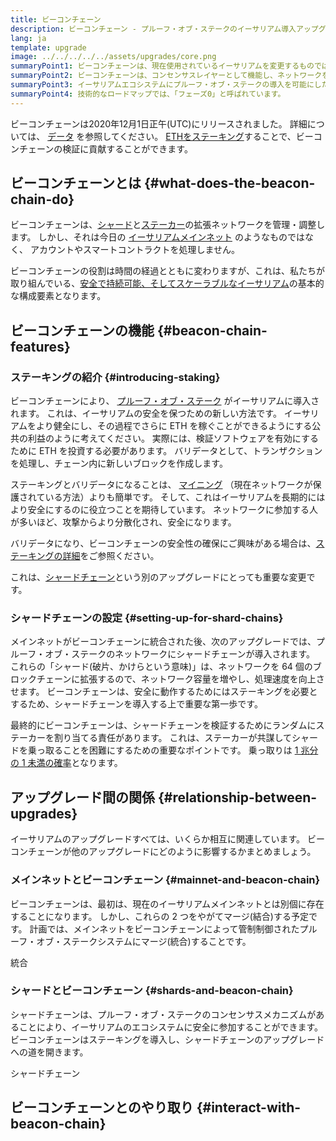 ```yaml
---
title: ビーコンチェーン
description: ビーコンチェーン - プルーフ・オブ・ステークのイーサリアム導入アップグレード
lang: ja
template: upgrade
image: ../../../../../assets/upgrades/core.png
summaryPoint1: ビーコンチェーンは、現在使用されているイーサリアムを変更するものではありません。
summaryPoint2: ビーコンチェーンは、コンセンサスレイヤーとして機能し、ネットワークを調整します。
summaryPoint3: イーサリアムエコシステムにプルーフ・オブ・ステークの導入を可能にしたのが、ビーコンチェーンです。
summaryPoint4: 技術的なロードマップでは、「フェーズ0」と呼ばれています。
---
```


<UpgradeStatus isShipped dateKey="page-upgrades-beacon-date">
    ビーコンチェーンは2020年12月1日正午(UTC)にリリースされました。 詳細については、 <a href="https://beaconscan.com/">データ</a> を参照してください。 <a href="/staking/">ETHをステーキング</a>することで、ビーコンチェーンの検証に貢献することができます。
</UpgradeStatus>

## ビーコンチェーンとは {#what-does-the-beacon-chain-do}

ビーコンチェーンは、[シャード](/upgrades/sharding/)と[ステーカー](/staking/)の拡張ネットワークを管理・調整します。 しかし、それは今日の [イーサリアムメインネット](/glossary/#mainnet) のようなものではなく、 アカウントやスマートコントラクトを処理しません。

ビーコンチェーンの役割は時間の経過とともに変わりますが、これは、私たちが取り組んでいる、[安全で持続可能、そしてスケーラブルなイーサリアム](/upgrades/vision/)の基本的な構成要素となります。

## ビーコンチェーンの機能 {#beacon-chain-features}

### ステーキングの紹介 {#introducing-staking}

ビーコンチェーンにより、 [プルーフ・オブ・ステーク](/developers/docs/consensus-mechanisms/pos/) がイーサリアムに導入されます。 これは、イーサリアムの安全を保つための新しい方法です。 イーサリアムをより健全にし、その過程でさらに ETH を稼ぐことができるようにする公共の利益のように考えてください。 実際には、検証ソフトウェアを有効にするために ETH を投資する必要があります。 バリデータとして、トランザクションを処理し、チェーン内に新しいブロックを作成します。

ステーキングとバリデータになることは、 [マイニング](/developers/docs/mining/) （現在ネットワークが保護されている方法）よりも簡単です。 そして、これはイーサリアムを長期的にはより安全にするのに役立つことを期待しています。 ネットワークに参加する人が多いほど、攻撃からより分散化され、安全になります。

<InfoBanner emoji=":money_bag:">
バリデータになり、ビーコンチェーンの安全性の確保にご興味がある場合は、<a href="/staking/">ステーキングの詳細</a>をご参照ください。
</InfoBanner>

これは、[シャードチェーン](/upgrades/sharding/)という別のアップグレードにとっても重要な変更です。

### シャードチェーンの設定 {#setting-up-for-shard-chains}

メインネットがビーコンチェーンに統合された後、次のアップグレードでは、プルーフ・オブ・ステークのネットワークにシャードチェーンが導入されます。 これらの「シャード(破片、かけらという意味)」は、ネットワークを 64 個のブロックチェーンに拡張するので、ネットワーク容量を増やし、処理速度を向上させます。 ビーコンチェーンは、安全に動作するためにはステーキングを必要とするため、シャードチェーンを導入する上で重要な第一歩です。

最終的にビーコンチェーンは、シャードチェーンを検証するためにランダムにステーカーを割り当てる責任があります。 これは、ステーカーが共謀してシャードを乗っ取ることを困難にするための重要なポイントです。 乗っ取りは [1 兆分の 1 未満の確率](https://medium.com/@chihchengliang/minimum-committee-size-explained-67047111fa20)となります。

## アップグレード間の関係 {#relationship-between-upgrades}

イーサリアムのアップグレードすべては、いくらか相互に関連しています。 ビーコンチェーンが他のアップグレードにどのように影響するかまとめましょう。

### メインネットとビーコンチェーン {#mainnet-and-beacon-chain}

ビーコンチェーンは、最初は、現在のイーサリアムメインネットとは別個に存在することになります。 しかし、これらの 2 つをやがてマージ(結合)する予定です。 計画では、メインネットをビーコンチェーンによって管制制御されたプルーフ・オブ・ステークシステムにマージ(統合)することです。

<ButtonLink to="/upgrades/merge/">
    統合
</ButtonLink>

### シャードとビーコンチェーン {#shards-and-beacon-chain}

シャードチェーンは、プルーフ・オブ・ステークのコンセンサスメカニズムがあることにより、イーサリアムのエコシステムに安全に参加することができます。 ビーコンチェーンはステーキングを導入し、シャードチェーンのアップグレードへの道を開きます。

<ButtonLink to="/upgrades/sharding/">
    シャードチェーン
</ButtonLink>

<Divider />

## ビーコンチェーンとのやり取り {#interact-with-beacon-chain}

<BeaconChainActions />

